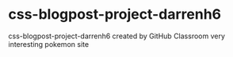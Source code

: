 # css-blogpost-project-darrenh6
css-blogpost-project-darrenh6 created by GitHub Classroom
very interesting pokemon site
